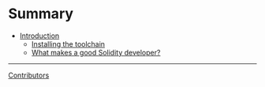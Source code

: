 # Summary

- [Introduction](./01_intro/01_intro.md)
    - [Installing the toolchain](./01_intro/02_toolchain.md)
    - [What makes a good Solidity developer?](./01_intro/03_what_makes.md)

-----------

[Contributors](misc/contributors.md)
